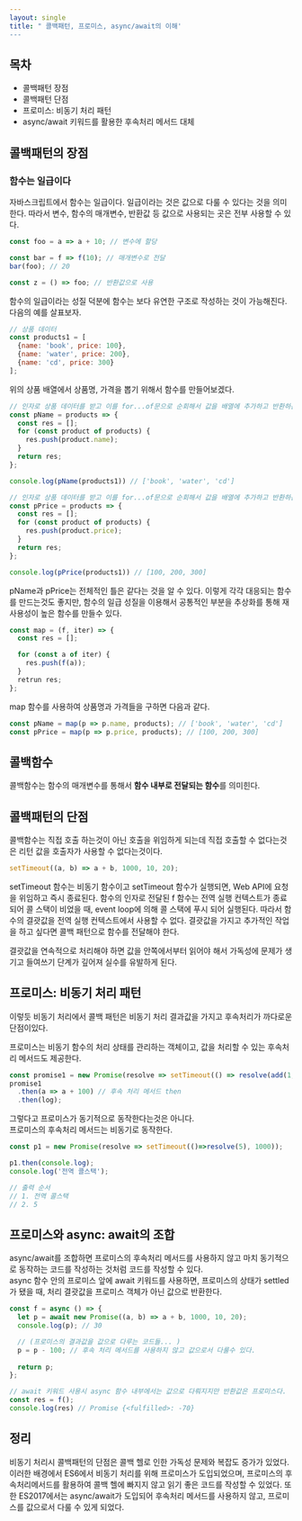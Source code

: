 ```yaml
---
layout: single
title: " 콜백패턴, 프로미스, async/await의 이해'
---
```


## 목차
- 콜백패턴 장점
- 콜백패턴 단점
- 프로미스: 비동기 처리 패턴
- async/await 키워드를 활용한 후속처리 메서드 대체

## 콜백패턴의 장점

### 함수는 일급이다

자바스크립트에서 함수는 일급이다. 일급이라는 것은 값으로 다룰 수 있다는 것을 의미한다. 따라서 변수, 함수의 매개변수, 반환값 등 값으로 사용되는 곳은 전부 사용할 수 있다.  

``` javascript
const foo = a => a + 10; // 변수에 할당

const bar = f => f(10); // 매개변수로 전달
bar(foo); // 20

const z = () => foo; // 반환값으로 사용 
```

함수의 일급이라는 성질 덕분에 함수는 보다 유연한 구조로 작성하는 것이 가능해진다.  
다음의 예를 살표보자.  

``` javascript
// 상품 데이터
const products1 = [ 
  {name: 'book', price: 100},
  {name: 'water', price: 200},
  {name: 'cd', price: 300}
];
```
위의 상품 배열에서 상품명, 가격을 뽑기 위해서 함수를 만들어보겠다.  

``` javascript
// 인자로 상품 데이터를 받고 이를 for...of문으로 순회해서 값을 배열에 추가하고 반환하는 함수다.
const pName = products => {
  const res = [];
  for (const product of products) {
    res.push(product.name);
  }
  return res;
};

console.log(pName(products1)) // ['book', 'water', 'cd']
```

``` javascript
// 인자로 상품 데이터를 받고 이를 for...of문으로 순회해서 값을 배열에 추가하고 반환하는 함수다.
const pPrice = products => {
  const res = [];
  for (const product of products) {
    res.push(product.price);
  }
  return res;
};

console.log(pPrice(products1)) // [100, 200, 300]
```

pName과 pPrice는 전체적인 틀은 같다는 것을 알 수 있다. 이렇게 각각 대응되는 함수를 만드는것도 좋지만, 함수의 일급 성질을 이용해서 공통적인 부분을 추상화를 통해 재사용성이 높은 함수를 만들수 있다.    

``` javascript
const map = (f, iter) => {
  const res = [];

  for (const a of iter) {
    res.push(f(a));
  }
  retrun res;
};
```

map 함수를 사용하여 상품명과 가격들을 구하면 다음과 같다.  
``` javascript
const pName = map(p => p.name, products); // ['book', 'water', 'cd']
const pPrice = map(p => p.price, products); // [100, 200, 300]
```

## 콜백함수
콜백함수는 함수의 매개변수를 통해서 **함수 내부로 전달되는 함수**를 의미힌다.  

## 콜백패턴의 단점 
콜백함수는 직접 호출 하는것이 아닌 호출을 위임하게 되는데 직접 호출할 수 없다는것은 리턴 값을 호출자가 사용할 수 없다는것이다.  

``` javascript
setTimeout((a, b) => a + b, 1000, 10, 20);
```

setTimeout 함수는 비동기 함수이고 setTimeout 함수가 실행되면, Web API에 요청을 위임하고 즉시 종료된다. 함수의 인자로 전달된 f 함수는 전역 실행 컨텍스트가 종료되어 콜 스택이 비었을 때, event loop에 의해 콜 스택에 푸시 되어 실행된다. 따라서 함수의 결괏값을 전역 실행 컨텍스트에서 사용할 수 없다. 결괏값을 가지고 추가적인 작업을 하고 싶다면 콜백 패턴으로 함수를 전달해야 한다.  

결괏값을 연속적으로 처리해야 하면 값을 안쪽에서부터 읽어야 해서 가독성에 문제가 생기고 들여쓰기 단계가 깊어져 실수를 유발하게 된다.  

## 프로미스: 비동기 처리 패턴
이렇듯 비동기 처리에서 콜백 패턴은 비동기 처리 결과값을 가지고 후속처리가 까다로운 단점이있다.  

프로미스는 비동기 함수의 처리 상태를 관리하는 객체이고, 값을 처리할 수 있는 후속처리 메서드도 제공한다.  

``` javascript
const promise1 = new Promise(resolve => setTimeout(() => resolve(add(1,2)), 1000));
promise1
  .then(a => a + 100) // 후속 처리 메서드 then
  .then(log);
```

그렇다고 프로미스가 동기적으로 동작한다는것은 아니다.  
프로미스의 후속처리 메서드는 비동기로 동작한다.  

``` javascript
const p1 = new Promise(resolve => setTimeout(()=>resolve(5), 1000));

p1.then(console.log);
console.log('전역 콜스택');

// 출력 순서
// 1. 전역 콜스택 
// 2. 5
```

## 프로미스와 async: await의 조합 

async/await를 조합하면 프로미스의 후속처리 메서드를 사용하지 않고 마치 동기적으로 동작하는 코드를 작성하는 것처럼 코드를 작성할 수 있다.  
async 함수 안의 프로미스 앞에 await 키워드를 사용하면, 프로미스의 상태가 settled가 됐을 때, 처리 결괏값을 프로미스 객체가 아닌 값으로 반환한다.  
``` javascript
const f = async () => {
  let p = await new Promise((a, b) => a + b, 1000, 10, 20);
  console.log(p); // 30

  // (프로미스의 결과값을 값으로 다루는 코드들... )
  p = p - 100; // 후속 처리 메서드를 사용하지 않고 값으로서 다룰수 있다. 
  
  return p;
};

// await 키워드 사용시 async 함수 내부에서는 값으로 다뤄지지만 반환값은 프로미스다. 
const res = f();
console.log(res) // Promise {<fulfilled>: -70}
```

## 정리
비동기 처리시 콜백패턴의 단점은 콜백 헬로 인한 가독성 문제와 복잡도 증가가 있었다. 이러한 배경에서 ES6에서 비동기 처리를 위해 프로미스가 도입되었으며, 프로미스의 후속처리메서드를 활용하여 콜백 헬에 빠지지 않고 읽기 좋은 코드를 작성할 수 있었다. 또한 ES2017에서는 async/await가 도입되어 후속처리 메서드를 사용하지 않고, 프로미스를 값으로서 다룰 수 있게 되었다.  
